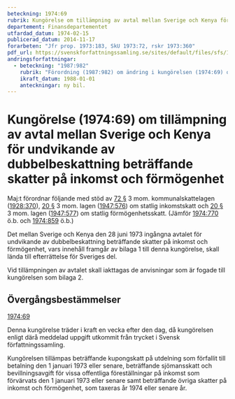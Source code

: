 ```yaml
---
beteckning: 1974:69
rubrik: Kungörelse om tillämpning av avtal mellan Sverige och Kenya för undvikande av dubbelbeskattning beträffande skatter på inkomst och förmögenhet
departement: Finansdepartementet
utfardad_datum: 1974-02-15
publicerad_datum: 2014-11-17
forarbeten: "Jfr prop. 1973:183, SkU 1973:72, rskr 1973:360"
pdf_url: https://svenskforfattningssamling.se/sites/default/files/sfs/1974-02/SFS1974-69.pdf
andringsforfattningar:
  - beteckning: "1987:982"
    rubrik: "Förordning (1987:982) om ändring i kungörelsen (1974:69) om tillämpning av avtal mellan Sverige och Kenya för undvikande av dubbelbeskattning beträffande skatter på inkomst och förmögenhet"
    ikraft_datum: 1988-01-01
    anteckningar: ny bil.
---
```


# Kungörelse (1974:69) om tillämpning av avtal mellan Sverige och Kenya för undvikande av dubbelbeskattning beträffande skatter på inkomst och förmögenhet

Maj:t förordnar följande med stöd av [72 §](#72) 3 mom. kommunalskattelagen ([1928:370](https://selex.se/eli/sfs/1928/370)), [20 §](#20) 3 mom. lagen ([1947:576](https://selex.se/eli/sfs/1947/576)) om statlig inkomstskatt och [20 §](#20) 3 mom. lagen ([1947:577](https://selex.se/eli/sfs/1947/577)) om statlig förmögenhetsskatt. (Jämför [1974:770](https://selex.se/eli/sfs/1974/770) ö.b. och [1974:859](https://selex.se/eli/sfs/1974/859) ö.b.)

Det mellan Sverige och Kenya den 28 juni 1973 ingångna avtalet för undvikande av dubbelbeskattning beträffande skatter på inkomst och förmögenhet, vars innehåll framgår av bilaga 1 till denna kungörelse, skall lända till efterrättelse för Sveriges del.

Vid tillämpningen av avtalet skall iakttagas de anvisningar som är fogade till kungörelsen som bilaga 2.

## Övergångsbestämmelser

[1974:69](https://selex.se/eli/sfs/1974/69)

Denna kungörelse träder i kraft en vecka efter den dag, då kungörelsen enligt därå meddelad uppgift utkommit från trycket i Svensk författningssamling.

Kungörelsen tillämpas beträffande kupongskatt på utdelning som förfallit till betalning den 1 januari 1973 eller senare, beträffande sjömansskatt och bevillningsavgift för vissa offentliga föreställningar på inkomst som förvärvats den 1 januari 1973 eller senare samt beträffande övriga skatter på inkomst och förmögenhet, som taxeras år 1974 eller senare år.